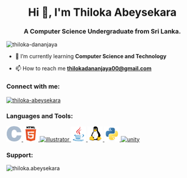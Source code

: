<h1 align="center">Hi 👋, I'm Thiloka Abeysekara</h1>
<h3 align="center">A Computer Science Undergraduate from Sri Lanka.</h3>

<p align="left"> <img src="https://komarev.com/ghpvc/?username=thiloka-dananjaya&label=Profile%20views&color=0e75b6&style=flat" alt="thiloka-dananjaya" /> </p>

- 🌱 I’m currently learning **Computer Science and Technology**

- 📫 How to reach me **thilokadananjaya00@gmail.com**

<h3 align="left">Connect with me:</h3>
<p align="left">
<a href="https://linkedin.com/in/thiloka-abeysekara" target="blank"><img align="center" src="https://raw.githubusercontent.com/rahuldkjain/github-profile-readme-generator/master/src/images/icons/Social/linked-in-alt.svg" alt="thiloka-abeysekara" height="30" width="40" /></a>
</p>

<h3 align="left">Languages and Tools:</h3>
<p align="left"> <a href="https://www.cprogramming.com/" target="_blank" rel="noreferrer"> <img src="https://raw.githubusercontent.com/devicons/devicon/master/icons/c/c-original.svg" alt="c" width="40" height="40"/> </a> <a href="https://www.w3.org/html/" target="_blank" rel="noreferrer"> <img src="https://raw.githubusercontent.com/devicons/devicon/master/icons/html5/html5-original-wordmark.svg" alt="html5" width="40" height="40"/> </a> <a href="https://www.adobe.com/in/products/illustrator.html" target="_blank" rel="noreferrer"> <img src="https://www.vectorlogo.zone/logos/adobe_illustrator/adobe_illustrator-icon.svg" alt="illustrator" width="40" height="40"/> </a> <a href="https://www.java.com" target="_blank" rel="noreferrer"> <img src="https://raw.githubusercontent.com/devicons/devicon/master/icons/java/java-original.svg" alt="java" width="40" height="40"/> </a> <a href="https://www.linux.org/" target="_blank" rel="noreferrer"> <img src="https://raw.githubusercontent.com/devicons/devicon/master/icons/linux/linux-original.svg" alt="linux" width="40" height="40"/> </a> <a href="https://www.python.org" target="_blank" rel="noreferrer"> <img src="https://raw.githubusercontent.com/devicons/devicon/master/icons/python/python-original.svg" alt="python" width="40" height="40"/> </a> <a href="https://unity.com/" target="_blank" rel="noreferrer"> <img src="https://www.vectorlogo.zone/logos/unity3d/unity3d-icon.svg" alt="unity" width="40" height="40"/> </a> </p>

<h3 align="left">Support:</h3>
<p><a href="https://www.buymeacoffee.com/thiloka.abeysekara"> <img align="left" src="https://cdn.buymeacoffee.com/buttons/v2/default-yellow.png" height="50" width="210" alt="thiloka.abeysekara" /></a></p><br><br>
